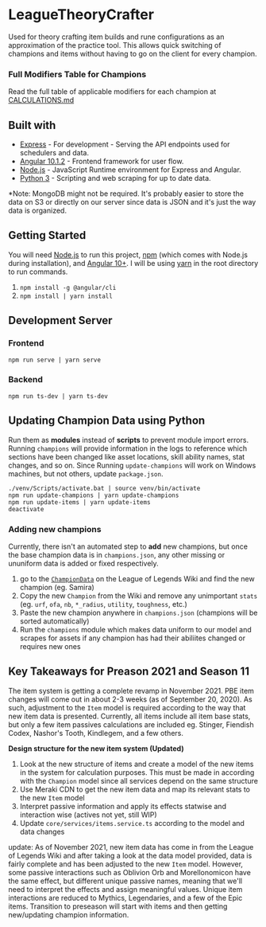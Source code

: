 # LeagueTheoryCrafter

Used for theory crafting item builds and rune configurations as an approximation of the practice tool. This allows quick switching of champions and items without having to go on the client for every champion.

### Full Modifiers Table for Champions
Read the full table of applicable modifiers for each champion at [CALCULATIONS.md](CALCULATIONS.md)

## Built with 
* [Express](https://expressjs.com/) - For development - Serving the API endpoints used for schedulers and data.
* [Angular 10.1.2](https://angular.io/) - Frontend framework for user flow.
* [Node.js](https://nodejs.org/en/) - JavaScript Runtime environment for Express and Angular.
* [Python 3](https://docs.python.org/3/) - Scripting and web scraping for up to date data.

\*Note: MongoDB might not be required. It's probably easier to store the data on S3 or directly on our server since data is JSON and it's just the way data is organized.
## Getting Started
You will need [Node.js](https://nodejs.org/en/) to run this project, [npm](https://www.npmjs.com/) (which comes with Node.js during installation), and [Angular 10+](https://angular.io/). I will be using [yarn](https://classic.yarnpkg.com/en/docs/install/#windows-stable) in the root directory to run commands.
1. `npm install -g @angular/cli`
2. `npm install | yarn install`

## Development Server
### Frontend
```
npm run serve | yarn serve
```
### Backend
```
npm run ts-dev | yarn ts-dev
```
## Updating Champion Data using Python
Run them as **modules** instead of **scripts** to prevent module import errors. Running `champions` will provide information in the logs to reference which sections have been changed like asset locations, skill ability names, stat changes, and so on. Since Running `update-champions` will work on Windows machines, but not others, update `package.json`.
```
./venv/Scripts/activate.bat | source venv/bin/activate
npm run update-champions | yarn update-champions
npm run update-items | yarn update-items
deactivate
```
### Adding new champions
Currently, there isn't an automated step to **add** new champions, but once the base champion data is in `champions.json`, any other missing or ununiform data is added or fixed respectively.
1. go to the [`ChampionData`](https://leagueoflegends.fandom.com/wiki/Module:ChampionData/data?action=edit) on the League of Legends Wiki and find the new champion (eg. Samira)
2. Copy the new `Champion` from the Wiki and remove any unimportant `stats` (eg. `urf`, `ofa`, `nb`, `*_radius`, `utility`, `toughness`, etc.)
3. Paste the new champion anywhere in `champions.json` (champions will be sorted automatically)
4. Run the `champions` module which makes data uniform to our model and scrapes for assets if any champion has had their abiliites changed or requires new ones

## Key Takeaways for Preason 2021 and Season 11
The item system is getting a complete revamp in November 2021. PBE item changes will come out in about 2-3 weeks (as of September 20, 2020). As such, adjustment to the `Item` model is required according to the way that new item data is presented. Currently, all items include all item base stats, but only a few item passives calculations are included eg. Stinger, Fiendish Codex, Nashor's Tooth, Kindlegem, and a few others.

**Design structure for the new item system (Updated)**
1. Look at the new structure of items and create a model of the new items in the system for calculation purposes. This must be made in according with the `Champion` model since all services depend on the same structure
2. Use Meraki CDN to get the new item data and map its relevant stats to the new `Item` model
3. Interpret passive information and apply its effects statwise and interaction wise (actives not yet, still WIP)
4. Update `core/services/items.service.ts` according to the model and data changes

update: As of November 2021, new item data has come in from the League of Legends Wiki and after taking a look at the data model provided, data is fairly complete and has been adjusted to the new `Item` model. However, some passive interactions such as Oblivion Orb and Morellonomicon have the same effect, but different unique passive names, meaning that we'll need to interpret the effects and assign meaningful values. Unique item interactions are reduced to Mythics, Legendaries, and a few of the Epic items. Transition to preseason will start with items and then getting new/updating champion information.